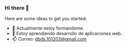 ### Hi there 👋

Here are some ideas to get you started:

- 🔭 Actualmente estoy formandome.
- 🌱 Estoy aprendiendo desarrollo de aplicaciones web.
- 📫 Correo: dbds.101203@gmail.com
